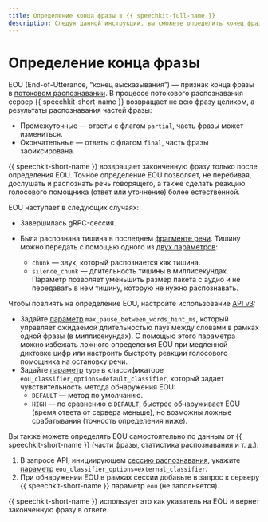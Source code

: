```yaml
---
title: Определение конца фразы в {{ speechkit-full-name }}
description: Следуя данной инструкции, вы сможете определить конец фразы.
---
```


# Определение конца фразы

EOU (End-of-Utterance, <q>конец высказывания</q>) — признак конца фразы в [потоковом распознавании](streaming.md). В процессе потокового распознавания сервер {{ speechkit-short-name }} возвращает не всю фразу целиком, а результаты распознавания частей фразы:

* Промежуточные — ответы с флагом `partial`, часть фразы может измениться.
* Окончательные — ответы с флагом `final`, часть фразы зафиксирована.

{{ speechkit-short-name }} возвращает законченную фразу только после определения EOU. Точное определение EOU позволяет, не перебивая, дослушать и распознать речь говорящего, а также сделать реакцию голосового помощника (ответ или уточнение) более естественной.

EOU наступает в следующих случаях:

* Завершилась gRPC-сессия.
* Была распознана тишина в последнем [фрагменте речи](streaming.md#results). Тишину можно передать с помощью одного из [двух параметров](../stt-v3/api-ref/grpc/Recognizer/recognizeStreaming.md#speechkit.stt.v3.StreamingRequest):

  * `chunk` — звук, который распознается как тишина.
  * `silence_chunk` — длительность тишины в миллисекундах. Параметр позволяет уменьшить размер пакета с аудио и не передавать в нем тишину, которую не нужно распознавать.

Чтобы повлиять на определение EOU, настройте использование [API v3](../stt-v3/api-ref/grpc/):

* Задайте [параметр](../stt-v3/api-ref/grpc/stt_service#DefaultEouClassifier) `max_pause_between_words_hint_ms`, который управляет ожидаемой длительностью пауз между словами в рамках одной фразы (в миллисекундах). С помощью этого параметра можно избежать ложного определения EOU при медленной диктовке цифр или настроить быстроту реакции голосового помощника на остановку речи.
* Задайте [параметр](../stt-v3/api-ref/grpc/stt_service#DefaultEouClassifier) `type` в классификаторе `eou_classifier_options=default_classifier`, который задает чувствительность метода обнаружения EOU:
  * `DEFAULT` — метод по умолчанию.
  * `HIGH` — по сравнению с `DEFAULT`, быстрее обнаруживает EOU (время ответа от сервера меньше), но возможны ложные срабатывания (точность определения ниже).

Вы также можете определять EOU самостоятельно по данным от {{ speechkit-short-name }} (части фразы, статистика распознавания и т. д.):
  1. В запросе API, инициирующем [сессию распознавания](streaming.md#requests), укажите [параметр](../stt-v3/api-ref/grpc/stt_service#EouClassifierOptions) `eou_classifier_options=external_classifier`.
  1. При обнаружении EOU в рамках сессии добавьте в запрос к серверу {{ speechkit-short-name }} параметр `eou` (не заполняется).

  {{ speechkit-short-name }} использует это как указатель на EOU и вернет законченную фразу в ответе.


